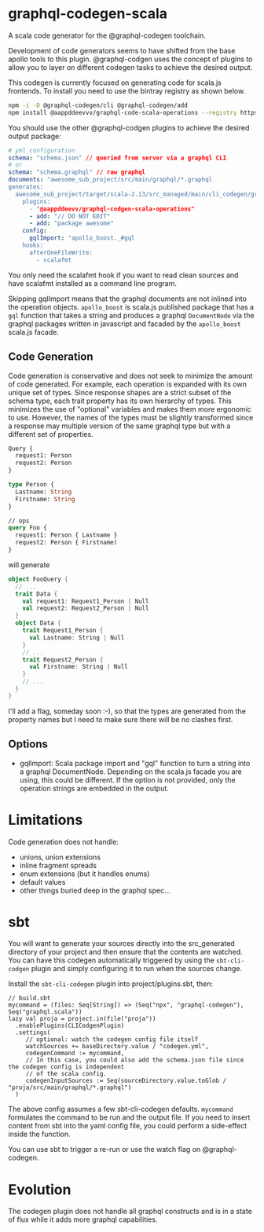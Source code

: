 # graphql-codegen-scala

A scala code generator for the @graphql-codegen toolchain.

Development of code generators seems to have shifted from the
base apollo tools to this plugin. @graphql-codgen uses the
concept of plugins to allow you to layer on different codegen
tasks to achieve the desired output.

This codegen is currently focused on generating code for
scala.js frontends. To install you need to use the bintray
registry as shown below.

```sh
npm -i -D @graphql-codegen/cli @graphql-codegen/add
npm install @aappddeevvv/graphql-code-scala-operations --registry https://api.bintray.com/npm/aappddeevv/npm
```

You should use the other @graphql-codgen plugins to achieve
the desired output package:

```yml
# yml configuration
schema: "schema.json" // queried from server via a graphql CLI
# or
schema: "schema.graphql" // raw graphql
documents: "awesome_sub_project/src/main/graphql/*.graphql
generates:
  awesome_sub_project/target/scala-2.13/src_managed/main/cli_codegen/graphql.scala
    plugins:
      - "@aappddeevv/graphql-codgen-scala-operations"
      - add: "// DO NOT EDIT"
      - add: "package awesome"
    config:
      gqlImport: "apollo_boost._#gql
    hooks:
      afterOneFileWrite:
        - scalafmt
```

You only need the scalafmt hook if you want to read clean sources
and have scalafmt installed as a command line program.

Skipping gqlImport means that the graphql documents are not inlined into
the operation objects. `apollo_boost` is scala.js published package
that has a `gql` function that takes a string and produces a
graphql `DocumentNode` via the graphql packages written in
javascript and facaded by the `apollo_boost` scala.js facade.

## Code Generation

Code generation is conservative and does not seek to minimize the amount
of code generated. For example, each operation is expanded with its
own unique set of types. Since response shapes are a strict subset
of the schema type, each trait property has its own hierarchy
of types. This minimizes the use of "optional" variables
and makes them more ergonomic to use. However, the names of the types
must be slightly transformed since a response may multiple version of the 
same graphql type but with a different set of properties.

```graphql
Query { 
  request1: Person
  request2: Person
}

type Person {
  Lastname: String
  Firstname: String
}

// ops
query Foo {
  request1: Person { Lastname }
  request2: Person { Firstname)
}
```

will generate

```scala
object FooQuery {
  // ...
  trait Data {
    val request1: Request1_Person | Null
    val request2: Request2_Person | Null
  }
  object Data {
    trait Request1_Person { 
      val Lastname: String | Null
    }
    // ...
    trait Request2_Person { 
      val Firstname: String | Null
    }
    // ...
  }
}
```

I'll add a flag, someday soon :-), so that the types are generated
from the property names but I need to make sure there will be no
clashes first.

## Options

* gqlImport: Scala package import and "gql" function to turn a string into a
graphql DocumentNode. Depending on the scala.js facade you are using, this
could be different. If the option is not provided, only the operation strings
are embedded in the output.

# Limitations

Code generation does not handle:

- unions, union extensions
- inline fragment spreads
- enum extensions (but it handles enums)
- default values
- other things buried deep in the graphql spec...

# sbt

You will want to generate your sources directly into
the src_generated directory of your project and then
ensure that the contents are watched. You can have this codegen
automatically triggered by using the `sbt-cli-codgen`
plugin and simply configuring it to run when the sources
change.

Install the `sbt-cli-codegen` plugin into project/plugins.sbt, then:

```
// build.sbt
mycommand = (files: Seq[String]) => (Seq("npx", "graphql-codegen"), Seq("graphql.scala"))
lazy val proja = project.in(file("proja"))
  .enablePlugins(CLICodgenPlugin)
  .settings(
     // optional: watch the codegen config file itself
     watchSources += baseDirectory.value / "codegen.yml",
     codegenCommand := mycommand,
     // In this case, you could also add the schema.json file since the codegen config is independent
     // of the scala config.
     codegenInputSources := Seq(sourceDirectory.value.toGlob / "proja/src/main/graphql/*.graphql")
  )
```

The above config assumes a few sbt-cli-codegen defaults. `mycommand` formulates the
command to be run and the output file. If you need to insert content from sbt into
the yaml config file, you could perform a side-effect inside the function.

You can use sbt to trigger a re-run or use the watch flag on @graphql-codegen.

# Evolution

The codegen plugin does not handle all graphql constructs and is in a state of
flux while it adds more graphql capabilities.
